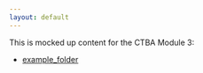 ```yaml
---
layout: default
---
```


This is mocked up content for the CTBA Module 3:

- [example_folder](/example_folder/index.md)

